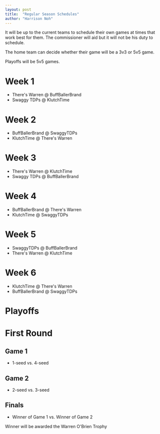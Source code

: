 ```yaml
---
layout: post
title:  "Regular Season Schedules"
author: "Harrison Noh"
---
```


It will be up to the current teams to schedule their own games at times that work best for them. The commissioner will aid but it will not be his duty to schedule.

The home team can decide whether their game will be a 3v3 or 5v5 game.

Playoffs will be 5v5 games.

# Week 1

* There's Warren @ BuffBallerBrand
* Swaggy TDPs @ KlutchTime

# Week 2

* BuffBallerBrand @ SwaggyTDPs
* KlutchTime @ There's Warren

# Week 3

* There's Warren @ KlutchTime
* Swaggy TDPs @ BuffBallerBrand

# Week 4

* BuffBallerBrand @ There's Warren
* KlutchTime @ SwaggyTDPs

# Week 5

* SwaggyTDPs @ BuffBallerBrand
* There's Warren @ KlutchTime

# Week 6

* KlutchTime @ There's Warren
* BuffBallerBrand @ SwaggyTDPs

# Playoffs

# First Round
## Game 1
* 1-seed vs. 4-seed
## Game 2
* 2-seed vs. 3-seed

## Finals

* Winner of Game 1 vs. Winner of Game 2

Winner will be awarded the Warren O'Brien Trophy
